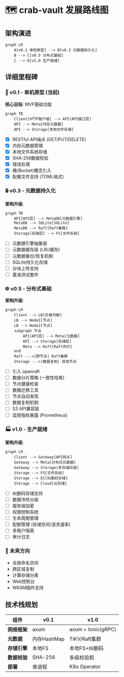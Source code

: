 # 🗺 crab-vault 发展路线图

## 架构演进
```mermaid
graph LR
    A[v0.1 单机原型] --> B[v0.3 元数据持久化]
    B --> C[v0.5 分布式基础]
    C --> D[v1.0 生产就绪]
```

## 详细里程碑

### 🚀 v0.1 - 单机原型 (当前)
**核心目标**: MVP基础功能
```mermaid
graph TB
    Client[HTTP客户端] --> API[API接口层]
    API --> Meta[内存元数据]
    API --> Storage[本地文件存储]
```
- [x] RESTful API端点 (GET/PUT/DELETE)
- [x] 内存元数据管理
- [x] 本地文件系统存储
- [x] SHA-256数据校验
- [x] 错误处理
- [x] 桶(Bucket)概念引入
- [x] 配置文件支持 (TOML格式)

### 🔒 v0.3 - 元数据持久化
**架构升级**:
```mermaid
graph TB
    API[API层] --> MetaDB[元数据引擎]
    MetaDB --> SQLite[SQLite]
    MetaDB --> Raft[Raft集群]
    Storage[存储层] --> FS[文件系统]
```
- [ ] 元数据引擎抽象层
- [ ] 元数据缓存层 (LRU缓存)
- [ ] 元数据备份/恢复机制
- [ ] SQLite持久化存储
- [ ] 分块上传支持
- [ ] 基准测试套件

### 🌐 v0.5 - 分布式基础
**架构升级**:
```mermaid
graph LR
    Client --> LB[负载均衡]
    LB --> Node1[节点]
    LB --> Node2[节点]
    subgraph 节点
        API[API层] --> Meta[元数据]
        API --> Storage[存储层]
        Meta --> Raft[Raft共识]
    end
    Raft -.->|跨节点| Raft集群
    Storage -.->|数据复制| 其他节点
```
- [ ] 引入 openraft
- [ ] 数据分片策略 (一致性哈希)
- [ ] 节点健康检查
- [ ] 数据迁移工具
- [ ] 节点自动发现
- [ ] 数据复制机制
- [ ] S3 API兼容层
- [ ] 监控指标暴露 (Prometheus)

### 🏭 v1.0 - 生产就绪
**架构升级**:
```mermaid
graph LR
    Client --> Gateway[API网关]
    Gateway --> Meta[分布式元数据]
    Gateway --> Storage[多存储后端]
    Storage --> FS[文件系统]
    Storage --> EC[纠删码存储]
    Storage --> Cloud[云存储]
```
- [ ] 纠删码存储支持
- [ ] 数据冷热分层
- [ ] 服务端加密
- [ ] 权限控制系统
- [ ] 生命周期管理
- [ ] 配额管理 (存储空间/请求速率)
- [ ] 多租户隔离
- [ ] 审计日志

### 🔮 未来方向
- 全局命名空间
- 跨区域复制
- 计算存储分离
- Web控制台
- WASM插件支持

## 技术栈规划
| 组件         | v0.1       | v1.0              |
|--------------|------------|-------------------|
| **网络框架** | axum       | axum + tonic(gRPC)|
| **元数据**   | 内存HashMap| TiKV/Raft集群     |
| **存储引擎** | 本地FS     | 本地FS+纠删码     |
| **数据校验** | SHA-256    | 多级校验和        |
| **部署**     | 单进程     | K8s Operator      |

